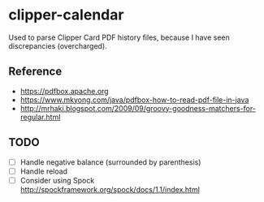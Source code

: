 # clipper-calendar

Used to parse Clipper Card PDF history files, because I have seen discrepancies (overcharged).

## Reference

* https://pdfbox.apache.org
* https://www.mkyong.com/java/pdfbox-how-to-read-pdf-file-in-java
* http://mrhaki.blogspot.com/2009/09/groovy-goodness-matchers-for-regular.html

## TODO

* [ ] Handle negative balance (surrounded by parenthesis)
* [ ] Handle reload
* [ ] Consider using Spock http://spockframework.org/spock/docs/1.1/index.html

